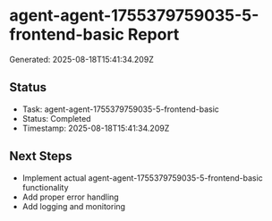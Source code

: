 # agent-agent-1755379759035-5-frontend-basic Report

Generated: 2025-08-18T15:41:34.209Z

## Status
- Task: agent-agent-1755379759035-5-frontend-basic
- Status: Completed
- Timestamp: 2025-08-18T15:41:34.209Z

## Next Steps
- Implement actual agent-agent-1755379759035-5-frontend-basic functionality
- Add proper error handling
- Add logging and monitoring
